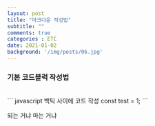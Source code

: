 ```yaml
---
layout: post
title: "마크다운 작성법"
subtitle: ""
comments: true
categories : ETC
date: 2021-01-02
background: '/img/posts/06.jpg'
---
```


### 기본 코드블럭 작성법
<br/>
``` javascript
    백틱 사이에 코드 작성
    const test = 1;
```
<br/>

되는 거냐 마는 거냐